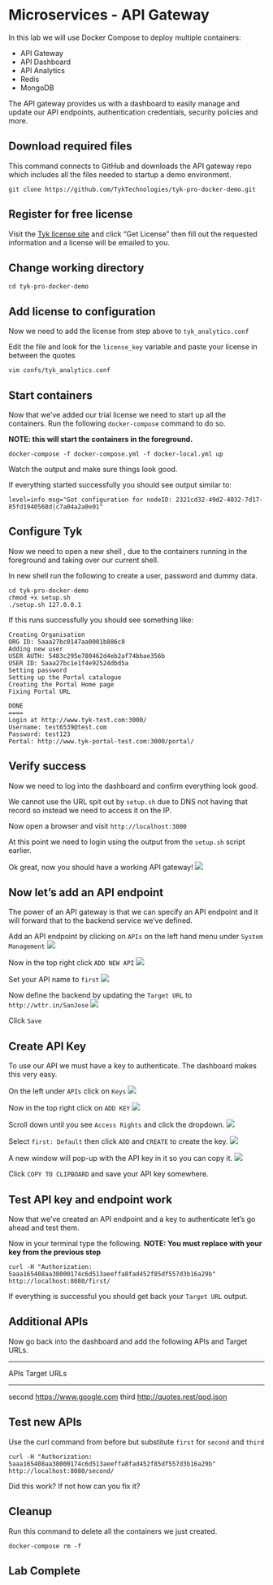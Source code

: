 # Microservices - API Gateway
In this lab we will use Docker Compose to deploy multiple containers: 

- API Gateway 
- API Dashboard
- API Analytics
- Redis
- MongoDB 

The API gateway provides us with a dashboard to easily manage and update our API endpoints, authentication credentials, security policies and more. 


## Download required files 
This command connects to GitHub and downloads the API gateway repo which includes all the files needed to startup a demo environment.
```
git clone https://github.com/TykTechnologies/tyk-pro-docker-demo.git
```

## Register for free license 
Visit the [Tyk license site](https://tyk.io/product/tyk-on-premises-free-edition/) and click “Get License” then fill out the 
requested information and a license will be emailed to you. 

## Change working directory
```
cd tyk-pro-docker-demo
```

## Add license to configuration 
Now we need to add the license from step above to `tyk_analytics.conf`

Edit the file and look for the `license_key` variable and paste your license in between the quotes 
```
vim confs/tyk_analytics.conf
```


## Start containers
Now that we’ve added our trial license we need to start up all the containers. Run the following `docker-compose` command to do so.

**NOTE: this will start the containers in the foreground.**  
```
docker-compose -f docker-compose.yml -f docker-local.yml up 
```

Watch the output and make sure things look good.  

If everything started successfully you should see output similar to: 
```
level=info msg="Got configuration for nodeID: 2321cd32-49d2-4032-7d17-85fd1940568d|c7a04a2a0e01"
```

## Configure Tyk
Now we need to open a new shell , due to the containers running in the foreground and taking over our current shell. 

In new shell run the following to create a user, password and dummy data. 
```
cd tyk-pro-docker-demo
chmod +x setup.sh
./setup.sh 127.0.0.1
```

If this runs successfully you should see something like: 
```
Creating Organisation
ORG ID: 5aaa27bc0147aa0001b886c8
Adding new user
USER AUTH: 5483c295e780462d4eb2af74bbae356b
USER ID: 5aaa27bc1e1f4e92524dbd5a
Setting password
Setting up the Portal catalogue
Creating the Portal Home page
Fixing Portal URL

DONE
====
Login at http://www.tyk-test.com:3000/
Username: test6539@test.com
Password: test123
Portal: http://www.tyk-portal-test.com:3000/portal/
```

## Verify success 
Now we need to log into the dashboard and confirm everything look good. 

We cannot use the URL spit out by `setup.sh` due to DNS not having that record so instead we need to access it on the IP. 

Now open a browser and visit `http://localhost:3000` 

At this point we need to login using the output from the `setup.sh` script earlier. 

Ok great, now you should have a working API gateway! 
![](Microservices%20-%20API%20Gateway/9C1833F7-5474-4C40-9B8A-C9B3BD9AC16B.png)


## Now let’s add an API endpoint
The power of an API gateway is that we can specify an API endpoint and it will forward that to the backend service we’ve defined. 

Add an API endpoint by clicking on `APIs` on the left hand menu under `System Management`
![](Microservices%20-%20API%20Gateway/B4200797-2E2E-4904-BAF1-D51B5D3D1D37.png)

Now in the top right click `ADD NEW API`
![](Microservices%20-%20API%20Gateway/642CEFFC-223E-4D0A-AD72-0B43973C4995.png)

Set your API name to `first`
![](Microservices%20-%20API%20Gateway/B6463DFB-357F-40B1-A316-5543A2492EDE.png)

Now define the backend by updating the `Target URL` to `http://wttr.in/SanJose`
![](Microservices%20-%20API%20Gateway/9BA6CA10-246B-4D3C-BCD9-7E341F86C23D.png)
 
Click `Save` 

## Create API Key
To use our API we must have a key to authenticate.  The dashboard makes this very easy. 

On the left under `APIs` click on `Keys`
![](Microservices%20-%20API%20Gateway/0A434397-8D9B-4312-9FD1-D363CFEA7768.png)

Now in the top right click on `ADD KEY`
![](Microservices%20-%20API%20Gateway/D1340185-8625-4B3F-B516-D90F4E554163.png)

Scroll down until you see `Access Rights` and click the dropdown. 
![](Microservices%20-%20API%20Gateway/28D5569D-0E9C-4930-93B2-FAF9B9F0AF18.png)

Select `first: Default` then click `ADD`  and `CREATE` to create the key. 
![](Microservices%20-%20API%20Gateway/9BE81B96-646D-4727-A016-E784E7DB501E.png)

A new window will pop-up with the API key in it so you can copy it. 
![](Microservices%20-%20API%20Gateway/9F1E1898-A5DF-4E7A-A3A2-1B3440737CBA.png)


Click `COPY TO CLIPBOARD` and save your API key somewhere. 

## Test API key and endpoint work 
Now that we’ve created an API endpoint and a key to authenticate let’s go ahead and test them. 

Now in your terminal type the following. 
**NOTE: You must replace with your key from the previous step** 
```
curl -H "Authorization: 5aaa165408aa38000174c6d513aeeffa8fad452f85df557d3b16a29b" http://localhost:8080/first/
```

If everything is successful you should get back your `Target URL` output. 

## Additional APIs

Now go back into the dashboard and add the following APIs and Target URLs.

- - - -
APIs                                       Target URLs
- - - -
second                                  https://www.google.com
third                                       http://quotes.rest/qod.json

## Test new APIs
Use the curl command from before but substitute `first` for `second` and `third`
```
curl -H "Authorization: 5aaa165408aa38000174c6d513aeeffa8fad452f85df557d3b16a29b" http://localhost:8080/second/
```

Did this work?   If not how can you fix it? 

## Cleanup
Run this command to delete all the containers we just created. 
```
docker-compose rm -f 
```

## Lab Complete
